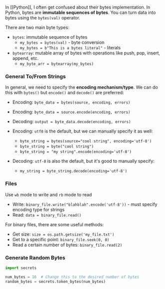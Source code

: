 In [[Python]], I often get confused about their bytes implementation. 
In Python, bytes are **immutable sequences of bytes**. 
You can turn data into bytes using the `bytes(val)` operator. 

There are two main byte types:
- `bytes`: immutable sequence of bytes
	- `my_bytes = bytes(val)` - byte conversion
	- `my_bytes = b"This is a bytes literal"` - literals
- `bytearray`: mutable array of bytes with operations like push, pop, insert, append, etc. 
	- `my_byte_arr = bytearray(my_bytes)`
### General To/From Strings
In general, we need to specify the **encoding mechanism/type**. We can do this with `bytes()` but `encode()` and `decode()` are preferred:
- Encoding: `byte_data = bytes(source, encoding, errors)`
- Encoding: `byte_data = source.encode(encoding, errors)`
- Decoding: `output = byte_data.decode(encoding, errors)`

- Encoding: `utf8` is the default, but we can manually specify it as well: 
	- `byte_string = bytes(source="cool string", encoding='utf-8')`
	- `byte_string = byte("cool string")`
	- `byte_string = "my string".encode(encoding='utf-8')`
- Decoding: `utf-8` is also the default, but it's good to manually specify:
	- `my_string = byte_string.decode(encoding='utf-8')`
### Files
Use `wb` mode to write and `rb` mode to read
- Write: `binary_file.write("blahblah".encode('utf-8'))` - must specify encoding type for strings
- Read: `data = binary_file.read()`

For binary files, there are some useful methods:
- Get size: `size = os.path.getsize('my_file.txt')`
- Get to a specific point: `binary_file.seek(0, 0)`
- Read a certain number of bytes: `binary_file.read(2)`
### Generate Random Bytes
```python
import secrets

num_bytes = 16  # Change this to the desired number of bytes
random_bytes = secrets.token_bytes(num_bytes)
```
